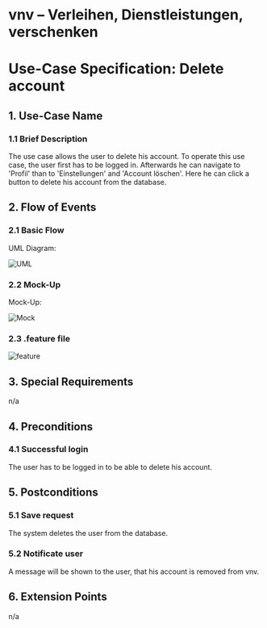 # vnv – Verleihen, Dienstleistungen, verschenken
# Use-Case Specification: Delete account


## 1. Use-Case Name 
### 1.1 Brief Description
The use case allows the user to delete his account. To operate this use case, the user first has to be logged in. 
Afterwards he can navigate to 'Profil' than to 'Einstellungen' and 'Account löschen'. Here he can click a button to delete his account from the database.

## 2. Flow of Events
### 2.1 Basic Flow 
UML Diagram: 

![UML][]

### 2.2 Mock-Up
Mock-Up:

![Mock][]

### 2.3 .feature file

![feature][]


## 3. Special Requirements
n/a

## 4. Preconditions
### 4.1 Successful login 
The user has to be logged in to be able to delete his account.

## 5. Postconditions
### 5.1 Save request
The system deletes the user from the database. 
### 5.2 Notificate user 
A message will be shown to the user, that his account is removed from vnv. 

## 6. Extension Points
n/a

<!-- picture links -->
[UML]: https://raw.githubusercontent.com/WMerk/VnVProject/master/doc/use%20cases/UML%20-%20delete%20account.png "UML Diagram"
[Mock]: https://raw.githubusercontent.com/WMerk/VnVProject/master/doc/mockups/DeleteAccount/Mockup_Account_loeschen.png "Mock-Up"
[feature]: https://raw.githubusercontent.com/WMerk/vnvDoc/master/doc/feature/deleteUser.PNG "Feature file"
